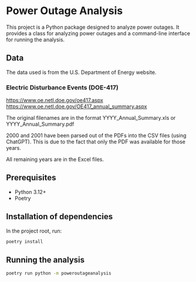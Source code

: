 # Power Outage Analysis

This project is a Python package designed to analyze power outages. It provides a class for analyzing power outages and a command-line interface for running the analysis.

## Data

The data used is from the U.S. Department of Energy website.

### Electric Disturbance Events (DOE-417)
https://www.oe.netl.doe.gov/oe417.aspx
https://www.oe.netl.doe.gov/OE417_annual_summary.aspx

The original filenames are in the format YYYY_Annual_Summary.xls or YYYY_Annual_Summary.pdf

2000 and 2001 have been parsed out of the PDFs into the CSV files (using ChatGPT). This is due to the fact that only the PDF was available for those years.

All remaining years are in the Excel files.

## Prerequisites

- Python 3.12+
- Poetry

## Installation of dependencies

In the project root, run:

```bash
poetry install
```

## Running the analysis

```bash
poetry run python -m poweroutageanalysis
```
